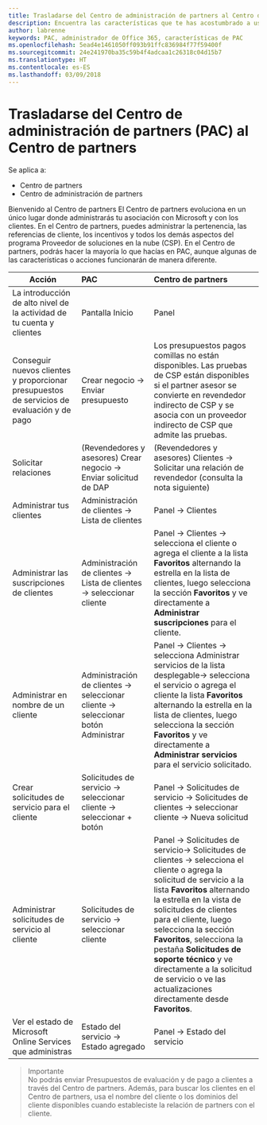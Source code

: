 ```yaml
---
title: Trasladarse del Centro de administración de partners al Centro de partners
description: Encuentra las características que te has acostumbrado a usar en el Centro de administración de partners en el Centro de partners
author: labrenne
keywords: PAC, administrador de Office 365, características de PAC
ms.openlocfilehash: 5ead4e1461050ff093b91ffc836984f77f59400f
ms.sourcegitcommit: 24e241970ba35c59b4f4adcaa1c26318c04d15b7
ms.translationtype: HT
ms.contentlocale: es-ES
ms.lasthandoff: 03/09/2018
---
```

# <a name="moving-from-partner-admin-center-pac-to-partner-center"></a>Trasladarse del Centro de administración de partners (PAC) al Centro de partners

Se aplica a:
- Centro de partners
- Centro de administración de partners

Bienvenido al Centro de partners El Centro de partners evoluciona en un único lugar donde administrarás tu asociación con Microsoft y con los clientes. En el Centro de partners, puedes administrar la pertenencia, las referencias de cliente, los incentivos y todos los demás aspectos del programa Proveedor de soluciones en la nube (CSP). En el Centro de partners, podrás hacer la mayoría lo que hacías en PAC, aunque algunas de las características o acciones funcionarán de manera diferente. 


|**Acción**   |**PAC**   |**Centro de partners**   |
|--------------|:--------------|:---------------|
|La introducción de alto nivel de la actividad de tu cuenta y clientes|Pantalla Inicio|Panel|
|Conseguir nuevos clientes y proporcionar presupuestos de servicios de evaluación y de pago|Crear negocio -> Enviar presupuesto|Los presupuestos pagos comillas no están disponibles. Las pruebas de CSP están disponibles si el partner asesor se convierte en revendedor indirecto de CSP y se asocia con un proveedor indirecto de CSP que admite las pruebas. |
|Solicitar relaciones|(Revendedores y asesores) Crear negocio -> Enviar solicitud de DAP|(Revendedores y asesores) Clientes -> Solicitar una relación de revendedor (consulta la nota siguiente)|
|Administrar tus clientes|Administración de clientes -> Lista de clientes|Panel -> Clientes|
|Administrar las suscripciones de clientes|Administración de clientes -> Lista de clientes -> seleccionar cliente|Panel -> Clientes -> selecciona el cliente o agrega el cliente a la lista **Favoritos** alternando la estrella en la lista de clientes, luego selecciona la sección **Favoritos** y ve directamente a **Administrar suscripciones** para el cliente.|
|Administrar en nombre de un cliente|Administración de clientes -> seleccionar cliente -> seleccionar botón Administrar|Panel -> Clientes -> selecciona Administrar servicios de la lista desplegable-> selecciona el servicio o agrega el cliente la lista **Favoritos** alternando la estrella en la lista de clientes, luego selecciona la sección **Favoritos** y ve directamente a **Administrar servicios** para el servicio solicitado.|
|Crear solicitudes de servicio para el cliente|Solicitudes de servicio -> seleccionar cliente -> seleccionar + botón | Panel -> Solicitudes de servicio -> Solicitudes de clientes -> seleccionar cliente -> Nueva solicitud|
|Administrar solicitudes de servicio al cliente| Solicitudes de servicio -> seleccionar cliente|Panel -> Solicitudes de servicio-> Solicitudes de clientes -> selecciona el cliente o agrega la solicitud de servicio a la lista **Favoritos** alternando la estrella en la vista de solicitudes de clientes para el cliente, luego selecciona la sección **Favoritos**, selecciona la pestaña **Solicitudes de soporte técnico** y ve directamente a la solicitud de servicio o ve las actualizaciones directamente desde **Favoritos**.|
|Ver el estado de Microsoft Online Services que administras|Estado del servicio -> Estado agregado|Panel -> Estado del servicio|

>Importante<br>
No podrás enviar Presupuestos de evaluación y de pago a clientes a través del Centro de partners. Además, para buscar los clientes en el Centro de partners, usa el nombre del cliente o los dominios del cliente disponibles cuando estableciste la relación de partners con el cliente.
